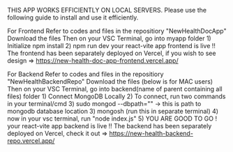 
THIS APP WORKS EFFICIENTLY ON LOCAL SERVERS. 
Please use the following guide to install and use it efficiently. 

For Frontend 
Refer to codes and files in the repositiory "NewHealthDocApp" 
Download the files 
Then on your VSC Terminal, go into myapp folder 
     1) Initialize npm install
     2) npm run dev
your react-vite app frontend is live !!
The frontend has been separately deployed on Vercel, if you wish to see design => https://new-health-doc-app-frontend.vercel.app/


For Backend
Refer to codes and files in the repositiory "NewHealthBackendRepo" 
Download the files (below is for MAC users)
Then on your VSC Terminal, go into backend(name of parent containing all files) folder 
     1) Connect MongoDB Locally 
     2) To connect, run two commands in your terminal/cmd 
     3) sudo mongod --dbpath="" -> this is path to mongodb database location
     3) mongosh (run this in separate terminal)
     4) now in your vsc terminal, run "node index.js"
     5) YOU ARE GOOD TO GO !
your react-vite app backend is live !!
The backend has been separately deployed on Vercel, check it out => https://new-health-backend-repo.vercel.app/
